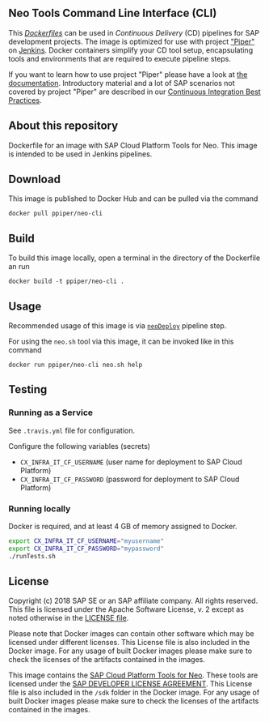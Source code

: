 ## Neo Tools Command Line Interface (CLI)

This [_Dockerfiles_](https://docs.docker.com/engine/reference/builder/) can be used in _Continuous Delivery_ (CD) pipelines for SAP development projects. 
The image is optimized for use with project ["Piper"](https://github.com/SAP/jenkins-library) on [Jenkins](https://jenkins.io/).
Docker containers simplify your CD tool setup, encapsulating tools and environments that are required to execute pipeline steps.

If you want to learn how to use project "Piper" please have a look at [the documentation](https://github.com/SAP/jenkins-library/blob/master/README.md).
Introductory material and a lot of SAP scenarios not covered by project "Piper" are described in our [Continuous Integration Best Practices](https://developers.sap.com/tutorials/ci-best-practices-intro.html).


## About this repository

Dockerfile for an image with SAP Cloud Platform Tools for Neo.
This image is intended to be used in Jenkins pipelines.

## Download

This image is published to Docker Hub and can be pulled via the command

```
docker pull ppiper/neo-cli
```

## Build

To build this image locally, open a terminal in the directory of the Dockerfile an run

```
docker build -t ppiper/neo-cli .
```

## Usage

Recommended usage of this image is via [`neoDeploy`](https://sap.github.io/jenkins-library/steps/neoDeploy/) pipeline step.

For using the `neo.sh` tool via this image, it can be invoked like in this command

```
docker run ppiper/neo-cli neo.sh help
```

## Testing

### Running as a Service

See `.travis.yml` file for configuration.

Configure the following variables (secrets)

* `CX_INFRA_IT_CF_USERNAME` (user name for deployment to SAP Cloud Platform)
* `CX_INFRA_IT_CF_PASSWORD` (password for deployment to SAP Cloud Platform)

### Running locally

Docker is required, and at least 4 GB of memory assigned to Docker.

```bash
export CX_INFRA_IT_CF_USERNAME="myusername"
export CX_INFRA_IT_CF_PASSWORD="mypassword"
./runTests.sh
```

## License

Copyright (c) 2018 SAP SE or an SAP affiliate company. All rights reserved.
This file is licensed under the Apache Software License, v. 2 except as noted
otherwise in the [LICENSE file](https://github.com/SAP/devops-docker-neo-cli/blob/master/LICENSE).

Please note that Docker images can contain other software which may be licensed under different licenses. This License file is also included in the Docker image. For any usage of built Docker images please make sure to check the licenses of the artifacts contained in the images.

This image contains the [SAP Cloud Platform Tools for Neo](https://mvnrepository.com/artifact/com.sap.cloud/neo-javaee6-wp-maven-plugin).
These tools are licensed under the [SAP DEVELOPER LICENSE AGREEMENT](https://tools.hana.ondemand.com/developer-license-3_1.txt).
This License file is also included in the `/sdk` folder in the Docker image.
For any usage of built Docker images please make sure to check the licenses of the artifacts contained in the images.
